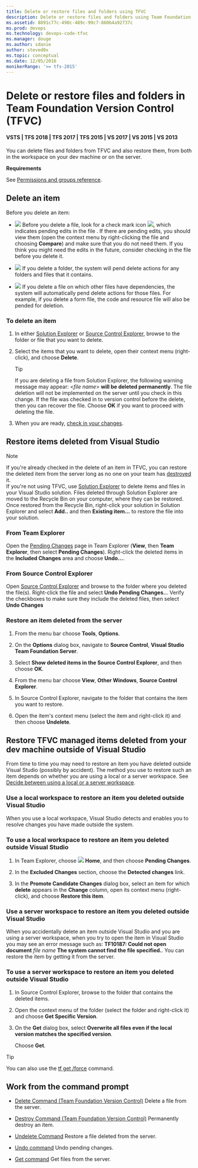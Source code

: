 ```yaml
---
title: Delete or restore files and folders using TFVC 
description: Delete or restore files and folders using Team Foundation Version control
ms.assetid: 8891c77c-490c-489c-99c7-860b4a92737c
ms.prod: devops
ms.technology: devops-code-tfvc
ms.manager: douge
ms.author: sdanie
author: steved0x
ms.topic: conceptual
ms.date: 12/05/2016
monikerRange: '>= tfs-2015'
---
```



# Delete or restore files and folders in Team Foundation Version Control (TFVC)

#### VSTS | TFS 2018 | TFS 2017 | TFS 2015 | VS 2017 | VS 2015 | VS 2013

You can delete files and folders from TFVC and also restore them, from both in the workspace on your dev machine or on the server.

**Requirements**

See [Permissions and groups reference](../security/permissions.md).

## Delete an item

Before you delete an item:

-   ![](_img/delete-restore-files-folders/IC572373.png) Before you delete a file, look for a check mark icon ![](_img/delete-restore-files-folders/IC51402.gif), which indicates pending edits in the file . If there are pending edits, you should view them (open the context menu by right-clicking the file and choosing **Compare**) and make sure that you do not need them. If you think you might need the edits in the future, consider checking in the file before you delete it.

-   ![](_img/delete-restore-files-folders/important.png) If you delete a folder, the system will pend delete actions for any folders and files that it contains.

-   ![](_img/delete-restore-files-folders/important.png) If you delete a file on which other files have dependencies, the system will automatically pend delete actions for those files. For example, if you delete a form file, the code and resource file will also be pended for deletion.

### To delete an item

1.  In either [Solution Explorer](develop-code-manage-pending-changes.md) or [Source Control Explorer](use-source-control-explorer-manage-files-under-version-control.md), browse to the folder or file that you want to delete.

2.  Select the items that you want to delete, open their context menu (right-click), and choose **Delete**.

	> [!TIP]  
	> If you are deleting a file from Solution Explorer, the following warning message may appear: &lt;*file name*&gt; **will be deleted permanently**. The file deletion will not be implemented on the server until you check in this change. 
	> If the file was checked in to version control before the delete, then you can recover the file. Choose **OK** if you want to proceed with deleting the file.

3.  When you are ready, [check in your changes](check-your-work-team-codebase.md).

## Restore items deleted from Visual Studio

> [!NOTE] 
> If you're already checked in the delete of an item in TFVC, you can restore the deleted item from the server long as no one on your team has [destroyed](destroy-command-team-foundation-version-control.md) it.  
> If you're not using TFVC, use [Solution Explorer](https://docs.microsoft.com/en-us/visualstudio/ide/solutions-and-projects-in-visual-studio#managing-projects-in-solution-explorer) to delete items and files in your Visual Studio solution. 
> Files deleted through Solution Explorer are moved to the Recycle Bin on your computer, where they can be restored.
> Once restored from the Recycle Bin, right-click your solution in Solution Explorer and select **Add..** and then **Existing item...** to restore the file into your solution.

### From Team Explorer

Open the [Pending Changes](develop-code-manage-pending-changes.md) page in Team Explorer (**View**, then **Team Explorer**, then select **Pending Changes**). 
Right-click the deleted items in the **Included Changes** area and choose **Undo...**.

### From Source Control Explorer

Open [Source Control Explorer](use-source-control-explorer-manage-files-under-version-control.md) and browse to the folder where you deleted the file(s). Right-click the file and select **Undo Pending Changes..**.
Verify the checkboxes to make sure they include the deleted files, then select **Undo Changes**

### Restore an item deleted from the server

1.  From the menu bar choose **Tools**, **Options**.

2.  On the **Options** dialog box, navigate to **Source Control**, **Visual Studio Team Foundation Server**.

3.  Select **Show deleted items in the Source Control Explorer**, and then choose **OK**.

4.  From the menu bar choose **View**, **Other Windows**, **Source Control Explorer**.

5.  In Source Control Explorer, navigate to the folder that contains the item you want to restore.

6.  Open the item's context menu (select the item and right-click it) and then choose **Undelete**.

## Restore TFVC managed items deleted from your dev machine outside of Visual Studio

From time to time you may need to restore an item you have deleted outside Visual Studio (possibly by accident). The method you use to restore such an item depends on whether you are using a local or a server workspace. See [Decide between using a local or a server workspace](decide-between-using-local-server-workspace.md).

### Use a local workspace to restore an item you deleted outside Visual Studio

When you use a local workspace, Visual Studio detects and enables you to resolve changes you have made outside the system.

### To use a local workspace to restore an item you deleted outside Visual Studio

1.  In Team Explorer, choose ![](_img/delete-restore-files-folders/IC547418.png) **Home**, and then choose **Pending Changes**.

2.  In the **Excluded Changes** section, choose the **Detected changes** link.

3.  In the **Promote Candidate Changes** dialog box, select an item for which **delete** appears in the **Change** column, open its context menu (right-click), and choose **Restore this item**.

### Use a server workspace to restore an item you deleted outside Visual Studio

When you accidentally delete an item outside Visual Studio and you are using a server workspace, when you try to open the item in Visual Studio you may see an error message such as: **TF10187: Could not open document** *file name* **The system cannot find the file specified.**. You can restore the item by getting it from the server.

### To use a server workspace to restore an item you deleted outside Visual Studio

1.  In Source Control Explorer, browse to the folder that contains the deleted items.

2.  Open the context menu of the folder (select the folder and right-click it) and choose **Get Specific Version**.

3.  On the **Get** dialog box, select **Overwrite all files even if the local version matches the specified version**.

    Choose **Get**.

> [!TIP]
> You can also use the [tf get /force](get-command.md) command.

## Work from the command prompt

-    [Delete Command (Team Foundation Version Control)](delete-command-team-foundation-version-control.md)  Delete a file from the server.

-    [Destroy Command (Team Foundation Version Control)](destroy-command-team-foundation-version-control.md)  Permanently destroy an item.

-    [Undelete Command](undelete-command.md)  Restore a file deleted from the server.

-    [Undo command](undo-command.md)  Undo pending changes.

-    [Get command](get-command.md)  Get files from the server.
